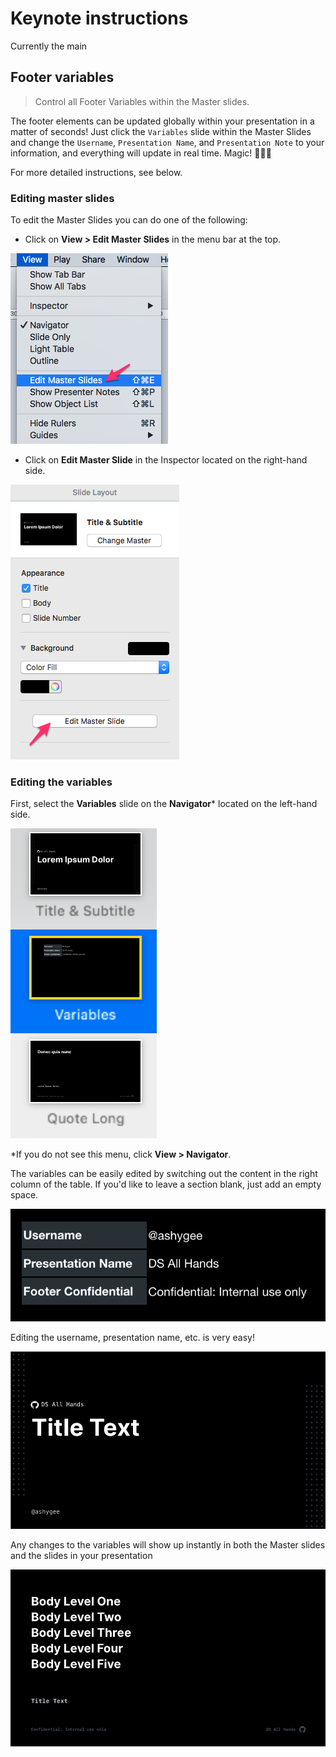 # Keynote instructions

Currently the main 

## Footer variables

> Control all Footer Variables within the Master slides.

The footer elements can be updated globally within your presentation in a matter of seconds! Just click the `Variables` slide within the Master Slides and change the `Username`, `Presentation Name`, and `Presentation Note` to your information, and everything will update in real time. Magic! 🧙🏽‍🔮

For more detailed instructions, see below.

### Editing master slides

To edit the Master Slides you can do one of the following:

- Click on **View > Edit Master Slides** in the menu bar at the top.

![](img/View_and_Menubar-4b70e13e-3b05-474e-a46e-80703bd55585.png)

- Click on **Edit Master Slide** in the Inspector located on the right-hand side.

![](img/deck-v1-35769a22-2f4d-4f12-a712-557c50438207.png)

### Editing the variables

First, select the **Variables** slide on the **Navigator*** located on the left-hand side.

![](img/deck-v1_and_The_Best_Screenshot_Apps_for_macOS-1d4fa464-45bf-4b28-9633-e5c2edea0b91.png)

*If you do not see this menu, click **View > Navigator**.

The variables can be easily edited by switching out the content in the right column of the table. If you'd like to leave a section blank, just add an empty space.

![](img/deck-v1-94498eb7-9101-4b1c-9bc8-573bbdfefe9b.png)

Editing the username, presentation name, etc. is very easy!

![](img/deck-v1-d168f436-6e5c-49f8-99a7-9cf948a00c84.png)

Any changes to the variables will show up instantly in both the Master slides and the slides in your presentation

![](img/deck-v1-c8e198dd-aac4-4af1-a73c-5fffe80d4940.png)
